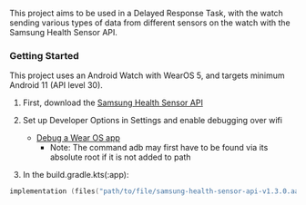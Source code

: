 This project aims to be used in a Delayed Response Task, with the watch sending various types of data from different sensors on the watch with the Samsung Health Sensor API.
### Getting Started
This project uses an Android Watch with WearOS 5, and targets minimum Android 11 (API level 30).

1. First, download the [Samsung Health Sensor API](https://developer.samsung.com/health/sensor/overview.html)

2. Set up Developer Options in Settings and enable debugging over wifi
    - [Debug a Wear OS app](https://developer.android.com/training/wearables/get-started/debugging)
      - Note: The command adb may first have to be found via its absolute root if it is not added to path

3. In the build.gradle.kts(:app):
```kotlin
implementation (files("path/to/file/samsung-health-sensor-api-v1.3.0.aar"))
```
